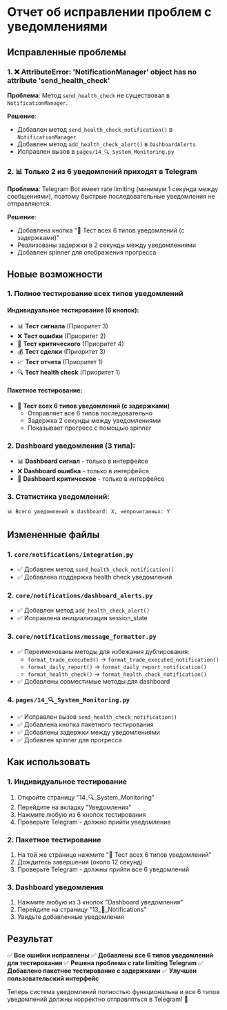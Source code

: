# Отчет об исправлении проблем с уведомлениями

## Исправленные проблемы

### 1. ❌ AttributeError: 'NotificationManager' object has no attribute 'send_health_check'

**Проблема**: Метод `send_health_check` не существовал в `NotificationManager`.

**Решение**: 
- Добавлен метод `send_health_check_notification()` в `NotificationManager`
- Добавлен метод `add_health_check_alert()` в `DashboardAlerts`
- Исправлен вызов в `pages/14_🔍_System_Monitoring.py`

### 2. 📊 Только 2 из 6 уведомлений приходят в Telegram

**Проблема**: Telegram Bot имеет rate limiting (минимум 1 секунда между сообщениями), поэтому быстрые последовательные уведомления не отправляются.

**Решение**: 
- Добавлена кнопка "🚀 Тест всех 6 типов уведомлений (с задержками)"
- Реализованы задержки в 2 секунды между уведомлениями
- Добавлен spinner для отображения прогресса

## Новые возможности

### 1. Полное тестирование всех типов уведомлений

#### Индивидуальное тестирование (6 кнопок):
- 📊 **Тест сигнала** (Приоритет 3)
- ❌ **Тест ошибки** (Приоритет 2)  
- 🚨 **Тест критического** (Приоритет 4)
- 💰 **Тест сделки** (Приоритет 3)
- 📈 **Тест отчета** (Приоритет 1)
- 🔍 **Тест health check** (Приоритет 1)

#### Пакетное тестирование:
- 🚀 **Тест всех 6 типов уведомлений (с задержками)**
  - Отправляет все 6 типов последовательно
  - Задержка 2 секунды между уведомлениями
  - Показывает прогресс с помощью spinner

### 2. Dashboard уведомления (3 типа):
- 📊 **Dashboard сигнал** - только в интерфейсе
- ❌ **Dashboard ошибка** - только в интерфейсе  
- 🚨 **Dashboard критическое** - только в интерфейсе

### 3. Статистика уведомлений:
```
📊 Всего уведомлений в dashboard: X, непрочитанных: Y
```

## Измененные файлы

### 1. `core/notifications/integration.py`
- ✅ Добавлен метод `send_health_check_notification()`
- ✅ Добавлена поддержка health check уведомлений

### 2. `core/notifications/dashboard_alerts.py`
- ✅ Добавлен метод `add_health_check_alert()`
- ✅ Исправлена инициализация session_state

### 3. `core/notifications/message_formatter.py`
- ✅ Переименованы методы для избежания дублирования:
  - `format_trade_executed()` → `format_trade_executed_notification()`
  - `format_daily_report()` → `format_daily_report_notification()`
  - `format_health_check()` → `format_health_check_notification()`
- ✅ Добавлены совместимые методы для dashboard

### 4. `pages/14_🔍_System_Monitoring.py`
- ✅ Исправлен вызов `send_health_check_notification()`
- ✅ Добавлена кнопка пакетного тестирования
- ✅ Добавлены задержки между уведомлениями
- ✅ Добавлен spinner для прогресса

## Как использовать

### 1. Индивидуальное тестирование
1. Откройте страницу "14_🔍_System_Monitoring"
2. Перейдите на вкладку "Уведомления"
3. Нажмите любую из 6 кнопок тестирования
4. Проверьте Telegram - должно прийти уведомление

### 2. Пакетное тестирование
1. На той же странице нажмите "🚀 Тест всех 6 типов уведомлений"
2. Дождитесь завершения (около 12 секунд)
3. Проверьте Telegram - должны прийти все 6 уведомлений

### 3. Dashboard уведомления
1. Нажмите любую из 3 кнопок "Dashboard уведомления"
2. Перейдите на страницу "13_🔔_Notifications"
3. Увидьте добавленные уведомления

## Результат

✅ **Все ошибки исправлены**
✅ **Добавлены все 6 типов уведомлений для тестирования**
✅ **Решена проблема с rate limiting Telegram**
✅ **Добавлено пакетное тестирование с задержками**
✅ **Улучшен пользовательский интерфейс**

Теперь система уведомлений полностью функциональна и все 6 типов уведомлений должны корректно отправляться в Telegram! 🎉
